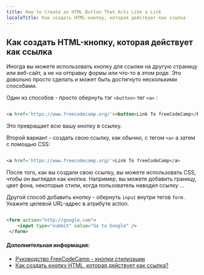 ```yaml
---
title: How to Create an HTML Button That Acts Like a Link
localeTitle: Как создать HTML-кнопку, которая действует как ссылка
---
```

## Как создать HTML-кнопку, которая действует как ссылка

Иногда вы можете использовать кнопку для ссылки на другую страницу или веб-сайт, а не на отправку формы или что-то в этом роде. Это довольно просто сделать и может быть достигнуто несколькими способами.

Один из способов - просто обернуть тэг `<button>` тег `<a>` :

```html

<a href='https://www.freecodecamp.org/'><button>Link To freeCodeCamp</button></a> 
```

Это превращает всю вашу кнопку в ссылку.

Второй вариант - создать свою ссылку, как обычно, с тегом `<a>` а затем с помощью CSS:

```html

<a href='https://www.freecodecamp.org/'>Link To freeCodeCamp</a> 
```

После того, как вы создали свою ссылку, вы можете использовать CSS, чтобы он выглядел как кнопка. Например, вы можете добавить границу, цвет фона, некоторые стили, когда пользователь наводил ссылку ...

Другой способ добавить кнопку - обернуть `input` внутри тегов `form` . Укажите целевой URL-адрес в атрибуте action.

```html

<form action="http://google.com"> 
    <input type="submit" value="Go to Google" /> 
 </form> 
```

#### Дополнительная информация:

*   [Руководство FreeCodeCamp - кнопки стилизации](https://guide.freecodecamp.org/css/css-buttons/)
*   [Как создать кнопку HTML, которая действует как ссылка?](https://stackoverflow.com/questions/2906582/how-to-create-an-html-button-that-acts-like-a-link)